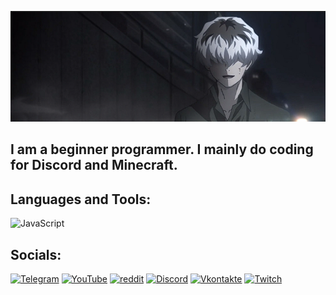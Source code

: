 ![Header](https://github.com/zvankat/zvankat/blob/main/assets/BannerV1.png)

## I am a beginner programmer. I mainly do coding for Discord and Minecraft.


## Languages and Tools:
![JavaScript](https://img.shields.io/badge/-JavaScript-090909?style=for-the-badge&logo=JavaScript&logoColor=E9D54D)


## Socials:
[![Telegram](https://img.shields.io/badge/-Telegram-090909?style=for-the-badge&logo=telegram&logoColor=27A0D9)](https://t.me/vankat001)
[![YouTube](https://img.shields.io/badge/-YouTube-090909?style=for-the-badge&logo=YouTube&logoColor=FF0000)](https://www.youtube.com/channel/UCqvV9fBApXauZIbMIRHAItA)
[![reddit](https://img.shields.io/badge/-Reddit-090909?style=for-the-badge&logo=Reddit&logoColor=FF7A37)](https://twitter.com/alexeyshpavda)
[![Discord](https://img.shields.io/badge/-LinkedIn-090909?style=for-the-badge&logo=Discord&logoColor=007BB6)](https://discord.gg/7WhCJUgCw5)
[![Vkontakte](https://img.shields.io/badge/-Vkontakte-090909?style=for-the-badge&logo=Vk&logoColor=4F7DB3)](https://vk.com/vanyshka001)
[![Twitch](https://img.shields.io/badge/-Facebook-090909?style=for-the-badge&logo=Twitch&logoColor=DD26DD)](https://www.twitch.tv/vankatoo1)
